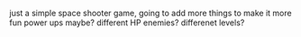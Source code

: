 just a simple space shooter game, going to add more things to make it more fun
power ups maybe?
different HP enemies?
differenet levels?
